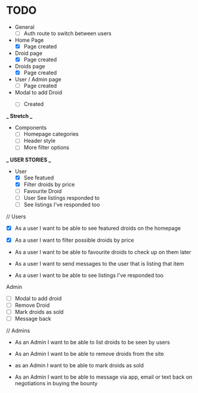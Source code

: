 # TODO
- General
  - [ ] Auth route to switch between users

- Home Page
  - [X] Page created

- Droid page
  - [X] Page created

- Droids page
  - [X] Page created

- User / Admin page
  - [ ] Page created

- Modal to add Droid
  - [ ] Created


**_ Stretch _**

- Components
  - [ ] Homepage categories
  - [ ] Header style
  - [ ] More filter options

**_ USER STORIES _**

- User
  - [X] See featued
  - [X] Filter droids by price
  - [ ] Favourite Droid
  - [ ] User See listings responded to
  - [ ] See listings I've responded too

// Users

- [X] As a user I want to be able to see featured droids on the homepage

- [X] As a user I want to filter possible droids by price

- As a user I want to be able to favourite droids to check up on them later

- As a user I want to send messages to the user that is listing that item

- As a user I want to be able to see listings I've responded too

Admin
  - [ ] Modal to add droid
  - [ ] Remove Droid
  - [ ] Mark droids as sold
  - [ ] Message back

// Admins

- As an Admin I want to be able to list droids to be seen by users
  
- As an Admin I want to be able to remove droids from the site

- as an Admin I want to be able to mark droids as sold

- As an Admin I want to be able to message via app, email or text back on negotiations in buying the bounty
